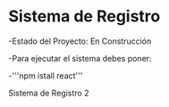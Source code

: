 <h1>Sistema de Registro</h1>

-Estado del Proyecto: En Construcción


-Para ejecutar el sistema debes poner:

-'''npm istall react'''

Sistema de Registro 2
